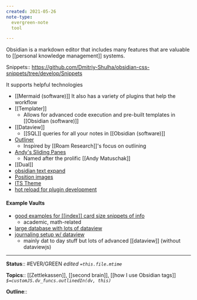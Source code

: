 ```yaml
---
created: 2021-05-26
note-type: 
  evergreen-note
  tool

---
```


Obsidian is a markdown editor that includes many features that are valuable to [[personal knowledge management]] systems.

Snippets:: https://github.com/Dmitriy-Shulha/obsidian-css-snippets/tree/develop/Snippets

It supports helpful technologies
- [[Mermaid (software)]]
It also has a variety of plugins that help the workflow
- [[Templater]]
	- Allows for advanced code execution and pre-built templates in [[Obsidian (software)]]
- [[Dataview]]
	- [[SQL]] queries for all your notes in [[Obsidian (software)]]
- [Outliner](https://github.com/vslinko/obsidian-outliner)
	- Inspired by [[Roam Research]]'s focus on outlining
- [Andy's Sliding Panes](https://github.com/deathau/sliding-panes-obsidian)
	- Named after the prolific [[Andy Matuschak]]
- [[Dual]]
- [obsidian text expand](https://github.com/mrjackphil/obsidian-text-expand) 
- [Position images](https://slrvb.github.io/Site/3_Nebula/ITS-Theme/ITST_Image-Positions/)
- [ITS Theme](https://github.com/SlRvb/Obsidian--ITS-Theme)
- [hot reload for plugin development](https://forum.obsidian.md/t/plugin-release-for-developers-hot-reload-the-plugin-s-youre-developing/12185)

#### Example Vaults
- [good examples for [[index]] card size snippets of info](https://publish.obsidian.md/myquantumwell/Knowledge+Management)
	- academic, math-related
- [large database with lots of dataview](https://publish.obsidian.md/slrvb/50+Nebula/30-N+Nebula/N+-+MediaDB+Vault+Setup)
- [journaling setup w/ dataview](https://forum.obsidian.md/t/slrvbs-journaling-setup/22346/5)
	- mainly dat to day stuff but lots of advanced [[dataview]] (without dataviewjs)


---

**Status**:: #EVER/GREEN 
*edited `=this.file.mtime`*

**Topics**:: [[Zettlekassen]], [[second brain]], [[how I use Obsidian tags]]
*`$=customJS.dv_funcs.outlinedIn(dv, this)`*

**Outline**::

